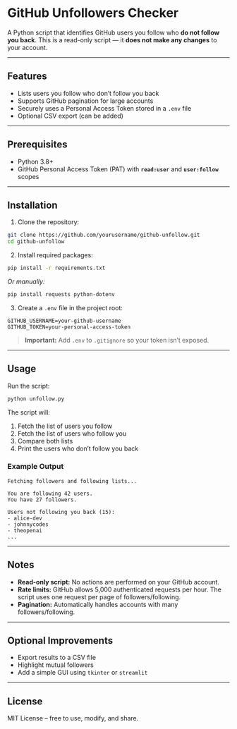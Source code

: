 # GitHub Unfollowers Checker

A Python script that identifies GitHub users you follow who **do not follow you back**. This is a read-only script — it **does not make any changes** to your account.

---

## Features

* Lists users you follow who don’t follow you back
* Supports GitHub pagination for large accounts
* Securely uses a Personal Access Token stored in a `.env` file
* Optional CSV export (can be added)

---

## Prerequisites

* Python 3.8+
* GitHub Personal Access Token (PAT) with **`read:user`** and **`user:follow`** scopes

---

## Installation

1. Clone the repository:

```bash
git clone https://github.com/yourusername/github-unfollow.git
cd github-unfollow
```

2. Install required packages:

```bash
pip install -r requirements.txt
```

*Or manually:*

```bash
pip install requests python-dotenv
```

3. Create a `.env` file in the project root:

```env
GITHUB_USERNAME=your-github-username
GITHUB_TOKEN=your-personal-access-token
```

> **Important:** Add `.env` to `.gitignore` so your token isn’t exposed.

---

## Usage

Run the script:

```bash
python unfollow.py
```

The script will:

1. Fetch the list of users you follow
2. Fetch the list of users who follow you
3. Compare both lists
4. Print the users who don’t follow you back

### Example Output

```
Fetching followers and following lists...

You are following 42 users.
You have 27 followers.

Users not following you back (15):
- alice-dev
- johnnycodes
- theopenai
...
```

---

## Notes

* **Read-only script:** No actions are performed on your GitHub account.
* **Rate limits:** GitHub allows 5,000 authenticated requests per hour. The script uses one request per page of followers/following.
* **Pagination:** Automatically handles accounts with many followers/following.

---

## Optional Improvements

* Export results to a CSV file
* Highlight mutual followers
* Add a simple GUI using `tkinter` or `streamlit`

---

## License

MIT License – free to use, modify, and share.

